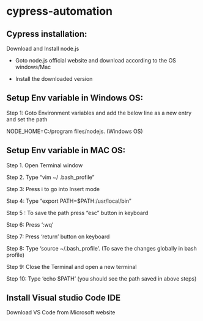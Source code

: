 # cypress-automation

Cypress installation:
---------------------
Download and Install node.js

- Goto node.js official website and download according to the OS windows/Mac

- Install the downloaded version


Setup Env variable in Windows OS:
---------------------------------
Step 1: Goto Environment variables and add the below line as a new entry and set the path

NODE_HOME=C:/program files/nodejs.    (Windows OS)


Setup Env variable in MAC OS:
-----------------------------
Step 1. Open Terminal window

Step 2. Type “vim ~/ .bash_profile”

Step 3: Press i to go into Insert mode

Step 4: Type “export PATH=$PATH:/usr/local/bin”  

Step 5 : To save the path press “esc” button in keyboard

Step 6:  Press ‘:wq’

Step 7: Press ‘return’ button on keyboard

Step 8: Type ‘source ~/.bash_profile’.     (To save the changes globally in bash profile)

Step 9: Close the Terminal and open a new terminal

Step 10: Type ‘echo $PATH’  (you should see the path saved in above steps)


Install Visual studio Code IDE
-------------------------------
Download VS Code from Microsoft website
